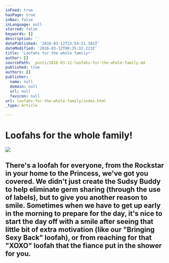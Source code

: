 ```yaml
---
inFeed: true
hasPage: true
inNav: false
inLanguage: null
starred: false
keywords: []
description: ''
datePublished: '2016-03-12T23:54:21.182Z'
dateModified: '2016-03-12T08:35:32.223Z'
title: 'Loofahs for the whole family!'
author: []
sourcePath: _posts/2016-03-12-loofahs-for-the-whole-family.md
published: true
authors: []
publisher:
  name: null
  domain: null
  url: null
  favicon: null
url: loofahs-for-the-whole-family/index.html
_type: Article

---
```

# Loofahs for the whole family!
![](https://the-grid-user-content.s3-us-west-2.amazonaws.com/18dccd4f-54a6-4b21-b1cb-41d54fb07854.jpg)

## There's a loofah for everyone, from the Rockstar in your home to the Princess, we've got you covered. We didn't just create the Sudsy Buddy to help eliminate germ sharing (through the use of labels), but to give you another reason to smile. Sometimes when we have to get up early in the morning to prepare for the day, it's nice to start the day off with a smile after seeing that little bit of extra motivation (like our "Bringing Sexy Back" loofah), or from reaching for that "XOXO" loofah that the fiance put in the shower for you.